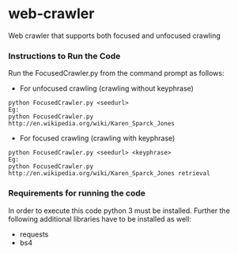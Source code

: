 # web-crawler
Web crawler that supports both focused and unfocused crawling

### Instructions to Run the Code

Run the FocusedCrawler.py from the command prompt as follows:

* For unfocused crawling (crawling without keyphrase)
```
python FocusedCrawler.py <seedurl>
Eg:
python FocusedCrawler.py http://en.wikipedia.org/wiki/Karen_Sparck_Jones
```

* For focused crawling (crawling with keyphrase)
```
python FocusedCrawler.py <seedurl> <keyphrase>
Eg:
python FocusedCrawler.py http://en.wikipedia.org/wiki/Karen_Sparck_Jones retrieval
```

### Requirements for running the code

In order to execute this code python 3 must be installed. Further the following additional libraries have to be installed as well:
* requests
* bs4

